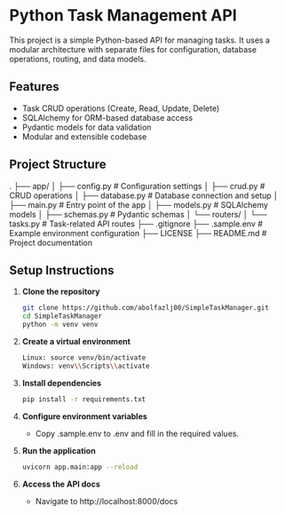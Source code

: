 # Python Task Management API

This project is a simple Python-based API for managing tasks. It uses a modular architecture with separate files for configuration, database operations, routing, and data models.

## Features

- Task CRUD operations (Create, Read, Update, Delete)
- SQLAlchemy for ORM-based database access
- Pydantic models for data validation
- Modular and extensible codebase

## Project Structure

.
├── app/
│ ├── config.py # Configuration settings
│ ├── crud.py # CRUD operations
│ ├── database.py # Database connection and setup
│ ├── main.py # Entry point of the app
│ ├── models.py # SQLAlchemy models
│ ├── schemas.py # Pydantic schemas
│ └── routers/
│ └── tasks.py # Task-related API routes
├── .gitignore
├── .sample.env # Example environment configuration
├── LICENSE
├── README.md # Project documentation


## Setup Instructions

1. **Clone the repository**
   ```bash
   git clone https://github.com/abolfazlj00/SimpleTaskManager.git
   cd SimpleTaskManager
   python -m venv venv

2. **Create a virtual environment**
    ```bash
    Linux: source venv/bin/activate  
    Windows: venv\\Scripts\\activate

3. **Install dependencies**
    ```bash
    pip install -r requirements.txt

4. **Configure environment variables**
    * Copy .sample.env to .env and fill in the required values.

5. **Run the application**
    ```bash
    uvicorn app.main:app --reload

6. **Access the API docs**
    * Navigate to http://localhost:8000/docs
    